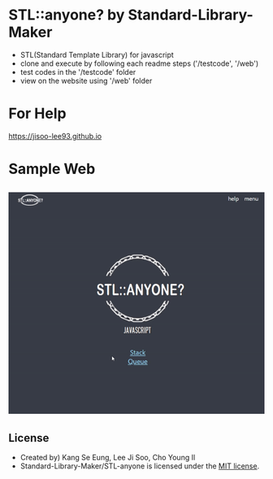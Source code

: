 # STL::anyone? by Standard-Library-Maker
- STL(Standard Template Library) for javascript
- clone and execute by following each readme steps ('/testcode', '/web')
- test codes in the '/testcode' folder
- view on the website using '/web' folder

# For Help
https://jisoo-lee93.github.io

# Sample Web
![queue](design/queue_ver2.gif)
-----
## License
- Created by) Kang Se Eung, Lee Ji Soo, Cho Young Il
- Standard-Library-Maker/STL-anyone is licensed under the [MIT license](LICENSE).
